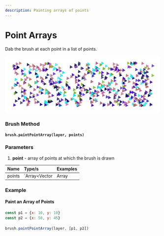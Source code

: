 ```yaml
---
description: Painting arrays of points
---
```


# Point Arrays

Dab the brush at each point in a list of points.

![](../../.gitbook/assets/00e300.png)

### Brush Method <a id="overview"></a>

**`brush.paintPointArray(layer, points)`**

### ‌Parameters‌

1. **point** - array of points at which the brush is drawn

| Name | Type/s | Examples |
| :--- | :--- | :--- |
| points | `Array<Vector|Array|Object>` | `[new Vector(x, y)`, `[x, y]`, `{x, y}]` |

### Example

#### Paint an Array of Points

```javascript
const p1 = {x: 10, y: 10}
const p2 = {x: 50, y: 45}

brush.paintPointArray(layer, [p1, p2])
```

